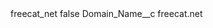 <?xml version="1.0" encoding="UTF-8"?>
<CustomMetadata xmlns="http://soap.sforce.com/2006/04/metadata" xmlns:xsi="http://www.w3.org/2001/XMLSchema-instance" xmlns:xsd="http://www.w3.org/2001/XMLSchema">
    <label>freecat_net</label>
    <protected>false</protected>
    <values>
        <field>Domain_Name__c</field>
        <value xsi:type="xsd:string">freecat.net</value>
    </values>
</CustomMetadata>
